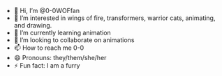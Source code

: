 - 👋 Hi, I’m @0-0WOFfan
- 👀 I’m interested in wings of fire, transformers, warrior cats, animating, and drawing.
- 🌱 I’m currently learning animation
- 💞️ I’m looking to collaborate on animations 
- 📫 How to reach me 0-0
- 😄 Pronouns: they/them/she/her
- ⚡ Fun fact: I am a furry




